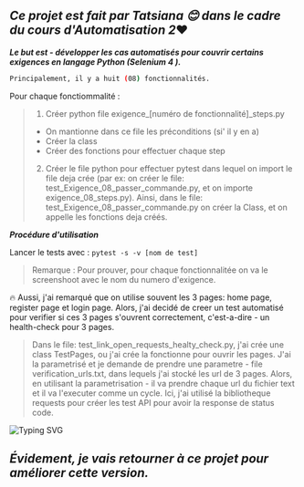 
## _Ce projet est fait par Tatsiana :blush: dans le cadre du cours d'Automatisation 2_:heart:

***Le but est - développer les cas automatisés pour couvrir certains exigences en langage Python (Selenium 4 ).***
```sh
Principalement, il y a huit (08) fonctionnalités.
```

Pour chaque fonctiommalité :

> 1. Créer python file exigence_[numéro de fonctionnalité]_steps.py
> - On mantionne dans ce file les préconditions (si' il y en a)
> - Créer la class
> - Créer des fonctions pour effectuer chaque step
> 2. Créer le file python pour effectuer pytest dans lequel on import le file deja crée (par ex: on créer le file: test_Exigence_08_passer_commande.py, et on importe exigence_08_steps.py).
 > Ainsi, dans le file: test_Exigence_08_passer_commande.py on créer la Class, et on appelle les fonctions deja créés.

***Procédure d'utilisation***

Lancer le tests avec : 
``` pytest -s -v [nom de test] ```
> Remarque : Pour prouver, pour chaque fonctionnalitée on va le screenshoot avec le nom du numero d'exigence.

:fire: Aussi, j'ai remarqué que on utilise souvent les 3 pages: home page, register page et login page.
Alors, j'ai decidé de creer un test automatisé pour verifier si ces 3 pages s'ouvrent correctement, c'est-a-dire - un health-check pour 3 pages.

> Dans le file: test_link_open_requests_healty_check.py, j'ai crée une class TestPages, ou j'ai crée la fonctionne pour ouvrir les pages. 
> J'ai la parametrisé et je demande de prendre une parametre - file verification_urls.txt, dans lequels j'ai stocké les url de 3 pages.
> Alors, en utilisant la parametrisation - il va prendre chaque url du fichier text et il va l'executer comme un cycle.
> Ici, j'ai utilisé la bibliotheque requests pour créer les test API pour avoir la response de status code.


![Typing SVG](https://readme-typing-svg.demolab.com?color=$0E6655&lines=Améliorations+futures:)

## _Évidement, je vais retourner à ce projet pour améliorer cette version._
